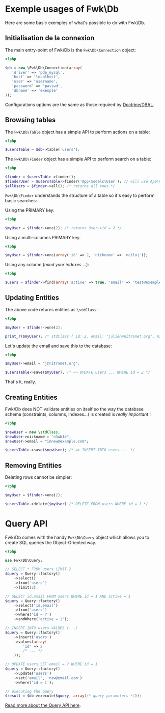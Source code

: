 # Exemple usages of Fwk\Db

Here are some basic exemples of what's possible to do with Fwk\Db.

## Initialisation de la connexion

The main entry-point of Fwk\Db is the ```Fwk\Db\Connection``` object:

``` php
<?php

$db = new \Fwk\Db\Connection(array(
   'driver' => 'pdo_mysql',
   'host' => 'localhost',
   'user' => 'username',
   'password' => 'passwd',
   'dbname' => 'exemple'
));
```
Configurations options are the same as those required by [Doctrine/DBAL](http://docs.doctrine-project.org/projects/doctrine-dbal/en/latest/reference/configuration.html). 

## Browsing tables

The ```Fwk\Db\Table``` object has a simple API to perform actions on a table:

``` php
<?php

$usersTable = $db->table('users');
```

The ```Fwk\Db\Finder``` object has a simple API to perform search on a table:

``` php
<?php

$finder = $usersTable->finder();
$finderUser = $usersTable->finder('App\models\User'); // will use App\models\User instead of \stdClass
$allUsers = $finder->all(); /* returns all rows */
```

```Fwk\Db\Finder``` understands the structure of a table so it's easy to perform basic searches: 

Using the PRIMARY key:

``` php
<?php

$myUser = $finder->one(2); /* returns User->id = 2 */
```

Using a multi-columns PRIMARY key:

``` php
<?php

$myUser = $finder->one(array('id' => 2, 'nickname' => 'neiluj'));
```

Using any column (*mind your indexes* ...):

``` php
<?php

$users = $finder->find(array('active' => true, 'email' => 'test@exemple.com')); /* "AND WHERE" */
```

## Updating Entities

The above code returns entities as  ```\stdClass```:

``` php
<?php

$myUser = $finder->one(2);

print_r($myUser); /* stdClass { id: 2, email: "julien@nitronet.org", nickname: "neiluj" } */
```

Let's update the email and save this to the database:

``` php
<?php

$myUser->email = "j@nitronet.org";

$usersTable->save($myUser); /* => UPDATE users ... WHERE id = 2 */
```

That's it, really.

## Creating Entities

Fwk/Db does NOT validate entities on itself so the way the database schema (constraints, columns, indexes...) is created is *really important* !

``` php
<?php

$newUser = new \stdClass;
$newUser->nickname = "n3wb1e";
$newUser->email = "imnew@example.com";

$usersTable->save($newUser); /* => INSERT INTO users ... */
```

## Removing Entities

Deleting rows cannot be simpler:

``` php
<?php

$myUser = $finder->one(2);

$usersTable->delete($myUser) /* DELETE FROM users WHERE id = 2 */
```

# Query API

Fwk\Db comes with the handy ```Fwk\Db\Query``` object which allows you to create SQL queries the Object-Oriented way. 

``` php
<?php

use Fwk\Db\Query;

// SELECT * FROM users LIMIT 2
$query = Query::factory()
	->select()
	->from('users')
	->limit(2); 

// SELECT id,email FROM users WHERE id = 1 AND active = 1
$query = Query::factory()
	->select('id,email')
	->from('users')
	->where('id = ?')
	->andWhere('active = 1');

// INSERT INTO users VALUES (...)
$query = Query::factory()
	->insert('users')
	->values(array(
	    'id' => 2
	    /* ... */
	));

// UPDATE users SET email = ? WHERE id = 1
$query = Query::factory()
	->update('users')
	->set('email', 'new@email.com')
	->where('id = 1');

// executing the query
$result = $db->execute($query, array(/* query parameters */));
```

[Read more about the Query API here](./query.md).